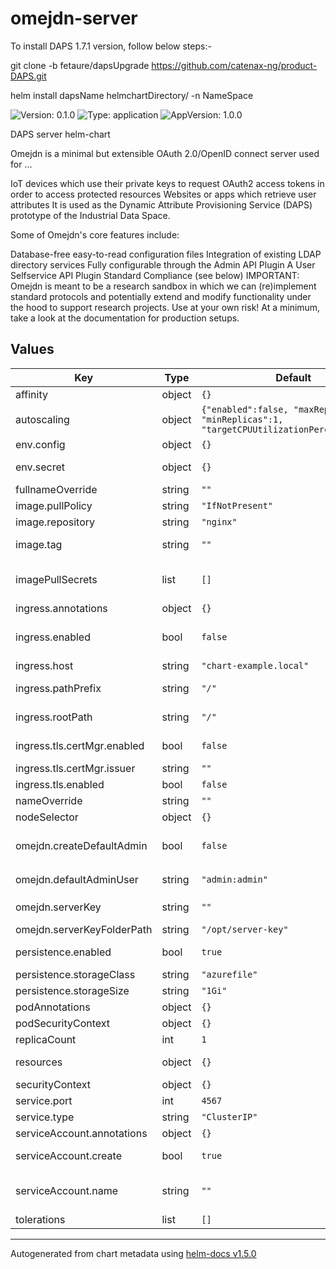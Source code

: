 # omejdn-server

To install DAPS 1.7.1 version, follow below steps:- 

git clone -b fetaure/dapsUpgrade https://github.com/catenax-ng/product-DAPS.git


helm install dapsName helmchartDirectory/  -n NameSpace


![Version: 0.1.0](https://img.shields.io/badge/Version-0.1.0-informational?style=flat-square) ![Type: application](https://img.shields.io/badge/Type-application-informational?style=flat-square) ![AppVersion: 1.0.0](https://img.shields.io/badge/AppVersion-1.0.0-informational?style=flat-square)

DAPS server helm-chart

Omejdn is a minimal but extensible OAuth 2.0/OpenID connect server used for ...

IoT devices which use their private keys to request OAuth2 access tokens in order to access protected resources
Websites or apps which retrieve user attributes
It is used as the Dynamic Attribute Provisioning Service (DAPS) prototype of the Industrial Data Space.

Some of Omejdn's core features include:

Database-free easy-to-read configuration files
Integration of existing LDAP directory services
Fully configurable through the Admin API Plugin
A User Selfservice API Plugin
Standard Compliance (see below)
IMPORTANT: Omejdn is meant to be a research sandbox in which we can (re)implement standard protocols and potentially extend and modify functionality under the hood to support research projects. Use at your own risk! At a minimum, take a look at the documentation for production setups.


## Values

| Key | Type | Default | Description |
|-----|------|---------|-------------|
| affinity | object | `{}` | Pod affinity configuration |
| autoscaling | object | `{"enabled":false, "maxReplicas":100, "minReplicas":1, "targetCPUUtilizationPercentage":80}` | DAPS autoscaling configuration |
| env.config | object | `{}` | Additional env variables |
| env.secret | object | `{}` | Additional env variables that should be stored in encrypted way |
| fullnameOverride | string | `""` |  |
| image.pullPolicy | string | `"IfNotPresent"` | Image pull policy |
| image.repository | string | `"nginx"` | DAPS docker image |
| image.tag | string | `""` | Image tag. Overrides the image tag whose default is the chart appVersion. |
| imagePullSecrets | list | `[]` | Secret which contains dockerconfig.json from private container registry with daps image |
| ingress.annotations | object | `{}` | Additional ingress annotations |
| ingress.enabled | bool | `false` | If set to `true`, DAPS will be exposed with ingress controller at http(s)://(ingress.host)/(ingress.pathPrefix) |
| ingress.host | string | `"chart-example.local"` |  |
| ingress.pathPrefix | string | `"/"` | Path prefix to be added to DAPS URI. Regex can be used |
| ingress.rootPath | string | `"/"` | Root prefix without regex rules that used to configure daps host name in configuration |
| ingress.tls.certMgr.enabled | bool | `false` | If `true` cert-manager will be used to issue a certificate with ingress.host CN name |
| ingress.tls.certMgr.issuer | string | `""` | Cert-manager issuer name |
| ingress.tls.enabled | bool | `false` | If `true` daps will be exposed with https |
| nameOverride | string | `""` |  |
| nodeSelector | object | `{}` | Node selection configuration |
| omejdn.createDefaultAdmin | bool | `false` | Default user and client will be created if set to `true`. User credentials set in `omejdn.defaultAdminUser` section |
| omejdn.defaultAdminUser | string | `"admin:admin"` | Default user credentials in format `user:password` |
| omejdn.serverKey | string | `""` | Server key content. DAPS will generate key if it's not provided at startup |
| omejdn.serverKeyFolderPath | string | `"/opt/server-key"` | Path to directory with private server key |
| persistence.enabled | bool | `true` | If `true` persistent volume will be used to store clients and users configuration |
| persistence.storageClass | string | `"azurefile"` | Storage class to claim a volume. |
| persistence.storageSize | string | `"1Gi"` | Volume size |
| podAnnotations | object | `{}` |  |
| podSecurityContext | object | `{}` | Pod security context configuration |
| replicaCount | int | `1` | DAPS instances count |
| resources | object | `{}` | Pod resources requests and limits configuration |
| securityContext | object | `{}` | Pod security context configuration |
| service.port | int | `4567` | Service port |
| service.type | string | `"ClusterIP"` | Service type |
| serviceAccount.annotations | object | `{}` | Annotations to add to the service account |
| serviceAccount.create | bool | `true` | Specifies whether a service account should be created |
| serviceAccount.name | string | `""` | The name of the service account to use. -- If not set and create is true, a name is generated using the fullname template |
| tolerations | list | `[]` | Pod toleration settings |

----------------------------------------------
Autogenerated from chart metadata using [helm-docs v1.5.0](https://github.com/norwoodj/helm-docs/releases/v1.5.0)
